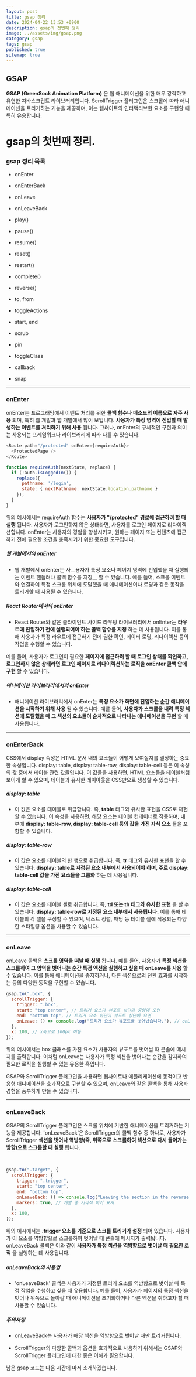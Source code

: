 ```yaml
---
layout: post
title: gsap 정리
date: 2024-04-22 13:53 +0900
description: gsap의 첫번째 정리
image: ../assets/img/gsap.png
category: gsap
tags: gsap
published: true
sitemap: true
---
```


## __GSAP__<br/>
__GSAP (GreenSock Animation Platform)__ 은 웹 애니메이션을 위한 매우 강력하고 유연한 자바스크립트 라이브러리입니다. ScrollTrigger 플러그인은 스크롤에 따라 애니메이션을 트리거하는 기능을 제공하며, 이는 웹사이트의 인터랙티브한 요소를 구현할 때 특히 유용합니다.<br/>

# gsap의 첫번째 정리.
### gsap 정리 목록
* onEnter <br/>
* onEnterBack <br/>
* onLeave <br/>
* onLeaveBack <br/>

* play() <br/>
* pause() <br/>
* resume() <br/>
* reset() <br/>
* restart() <br/>
* complete() <br/>
* reverse() <br/>

* to, from <br/>
* toggleActions <br/>
* start, end <br/>
* scrub <br/>
* pin <br/>
* toggleClass <br/>
* callback <br/>
* snap <br/>

---
### __onEnter__ <br/>
onEnter는 프로그래밍에서 이벤트 처리를 위한 __콜백 함수나 메소드의 이름으로 자주 사용__ 되며, 특히 웹 개발과 앱 개발에서 많이 보입니다. __사용자가 특정 영역에 진입할 때 발생하는 이벤트를 처리하기 위해 사용__ 됩니다. 그러나, onEnter의 구체적인 구현과 의미는 사용되는 프레임워크나 라이브러리에 따라 다를 수 있습니다.

```javascript
<Route path="/protected" onEnter={requireAuth}>
  <ProtectedPage />
</Route>

function requireAuth(nextState, replace) {
  if (!auth.isLoggedIn()) {
    replace({
      pathname: '/login',
      state: { nextPathname: nextState.location.pathname }
    });
  }
}
```

위의 예시에서는 requireAuth 함수는 __사용자가 "/protected" 경로에 접근하려 할 때 실행__ 됩니다. 사용자가 로그인하지 않은 상태라면, 사용자를 로그인 페이지로 리다이렉션합니다.
onEnter는 사용자의 경험을 향상시키고, 원하는 페이지 또는 컨텐츠에 접근하기 전에 필요한 조건을 충족시키기 위한 중요한 도구입니다.<br/>

##### __웹 개발에서의 onEnter__ <br/>
* 웹 개발에서 onEnter는 사__용자가 특정 요소나 페이지 영역에 진입했을 때 실행되는 이벤트 핸들러나 콜백 함수를 지칭__ 할 수 있습니다. 예를 들어, 스크롤 이벤트와 연결하여 특정 스크롤 위치에 도달했을 때 애니메이션이나 로딩과 같은 동작을 트리거할 때 사용될 수 있습니다.<br/>

##### __React Router에서의 onEnter__ <br/>
* React Router와 같은 클라이언트 사이드 라우팅 라이브러리에서 onEnter는 __라우트에 진입하기 전에 실행되어야 하는 콜백 함수를 지정__ 하는 데 사용됩니다. 이를 통해 사용자가 특정 라우트에 접근하기 전에 권한 확인, 데이터 로딩, 리다이렉션 등의 작업을 수행할 수 있습니다.

예를 들어, 사용자가 로그인이 필요한 __페이지에 접근하려 할 때 로그인 상태를 확인하고, 로그인하지 않은 상태라면 로그인 페이지로 리다이렉션하는 로직을 onEnter 콜백 안에 구현__ 할 수 있습니다.<br/>

##### __애니메이션 라이브러리에서의 onEnter__ <br/>
* 애니메이션 라이브러리에서 onEnter는 __특정 요소가 화면에 진입하는 순간 애니메이션을 시작하기 위해 사용__ 될 수 있습니다. 예를 들어, __사용자가 스크롤을 내려 특정 섹션에 도달했을 때 그 섹션의 요소들이 순차적으로 나타나는 애니메이션을 구현__ 할 때 사용됩니다.<br/>

---
### __onEnterBack__ <br/>
CSS에서 display 속성은 HTML 문서 내의 요소들이 어떻게 보여질지를 결정하는 중요한 속성입니다. display: table, display: table-row, display: table-cell 등은 이 속성의 값 중에서 테이블 관련 값들입니다. 이 값들을 사용하면, HTML 요소들을 테이블처럼 보이게 할 수 있으며, 테이블과 유사한 레이아웃을 CSS만으로 생성할 수 있습니다. <br/>

##### __display: table__ <br/>
* 이 값은 요소를 테이블로 취급합니다. 즉, __table__ 태그와 유사한 표현을 CSS로 재현할 수 있습니다. 이 속성을 사용하면, 해당 요소는 테이블 컨테이너로 작동하며, 내부에 __display: table-row, display: table-cell 등의 값을 가진 자식 요소__ 들을 포함할 수 있습니다.<br/>

##### __display: table-row__ <br/>
* 이 값은 요소를 테이블의 한 행으로 취급합니다. 즉, __tr__ 태그와 유사한 표현을 할 수 있습니다. __display: table로 지정된 요소 내부에서 사용되어야 하며, 주로 display: table-cell 값을 가진 요소들을 그룹화__ 하는 데 사용됩니다.<br/>

##### __display: table-cell__ <br/>
* 이 값은 요소를 테이블 셀로 취급합니다. 즉, __td 또는 th 태그와 유사한 표현__ 을 할 수 있습니다. __display: table-row로 지정된 요소 내부에서 사용됩니다.__ 이를 통해 테이블의 각 셀을 구성할 수 있으며, 텍스트 정렬, 패딩 등 테이블 셀에 적용되는 다양한 스타일링 옵션을 사용할 수 있습니다.<br/>

---
### __onLeave__ <br/>
onLeave 콜백은 __스크롤 영역을 떠날 때 실행__ 됩니다. 예를 들어, 사용자가 __특정 섹션을 스크롤하여 그 영역을 벗어나는 순간 특정 액션을 실행하고 싶을 때 onLeave를 사용__ 할 수 있습니다. 이를 통해 애니메이션을 중지하거나, 다른 섹션으로의 전환 효과를 시작하는 등의 다양한 동작을 구현할 수 있습니다.<br/>

```javascript
gsap.to(".box", {
  scrollTrigger: {
    trigger: ".box",
    start: "top center", // 트리거 요소가 뷰포트 상단과 중앙에 오면
    end: "bottom top", // 트리거 요소 하단이 뷰포트 상단에 오면
    onLeave: () => console.log("트리거 요소가 뷰포트를 벗어났습니다."), // onLeave 콜백 실행
  },
  x: 100, // x축으로 100px 이동
});
```
위의 예시에서는 box 클래스를 가진 요소가 사용자의 뷰포트를 벗어날 때 콘솔에 메시지를 출력합니다. 이처럼 onLeave는 사용자가 특정 섹션을 벗어나는 순간을 감지하여 필요한 로직을 실행할 수 있는 유용한 훅입니다.

GSAP와 ScrollTrigger 플러그인을 사용하면 웹사이트나 애플리케이션에 동적이고 반응형 애니메이션을 효과적으로 구현할 수 있으며, onLeave와 같은 콜백을 통해 사용자 경험을 풍부하게 만들 수 있습니다.<br/>

---
### __onLeaveBack__ <br/>
GSAP의 ScrollTrigger 플러그인은 스크롤 위치에 기반한 애니메이션을 트리거하는 기능을 제공합니다. 'onLeaveBack'은 ScrollTrigger의 콜백 함수 중 하나로, 사용자가 ScrollTrigger __섹션을 벗어나 역방향(즉, 위쪽으로 스크롤하여 섹션으로 다시 들어가는 방향)으로 스크롤할 때 실행__ 됩니다.

 <br/>

```javascript
gsap.to(".target", {
  scrollTrigger: {
    trigger: ".trigger",
    start: "top center",
    end: "bottom top",
    onLeaveBack: () => console.log("Leaving the section in the reverse direction."),
    markers: true, // 개발 중 시각적 마커 표시
  },
  x: 100,
});
```

위의 예시에서는 __.trigger 요소를 기준으로 스크롤 트리거가 설정__ 되어 있습니다. 사용자가 이 요소를 역방향으로 스크롤하여 벗어날 때 콘솔에 메시지가 출력됩니다. onLeaveBack 콜백은 이와 같이 __사용자가 특정 섹션을 역방향으로 벗어날 때 필요한 로직__ 을 실행하는 데 사용됩니다.<br/>

##### __onLeaveBack의 사용법__ <br/>
* 'onLeaveBack' 콜백은 사용자가 지정된 트리거 요소를 역방향으로 벗어날 때 특정 작업을 수행하고 싶을 때 유용합니다. 예를 들어, 사용자가 페이지의 특정 섹션을 벗어나 위쪽으로 돌아갈 때 애니메이션을 초기화하거나 다른 액션을 취하고자 할 때 사용할 수 있습니다. <br/>

##### __주의사항__ <br/>
* onLeaveBack는 사용자가 해당 섹션을 역방향으로 벗어날 때만 트리거됩니다.<br/>

* ScrollTrigger의 다양한 콜백과 옵션을 효과적으로 사용하기 위해서는 GSAP와 ScrollTrigger 플러그인에 대한 좋은 이해가 필요합니다.<br/>

남은 gsap 코드는 다음 시간에 마저 소개하겠습니다.